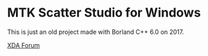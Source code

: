 # MTK Scatter Studio for Windows

This is just an old project made with Borland C++ 6.0 on 2017.

[XDA Forum](https://forum.xda-developers.com/t/tool-mtk-scatter-studio-for-windows.3656506/)